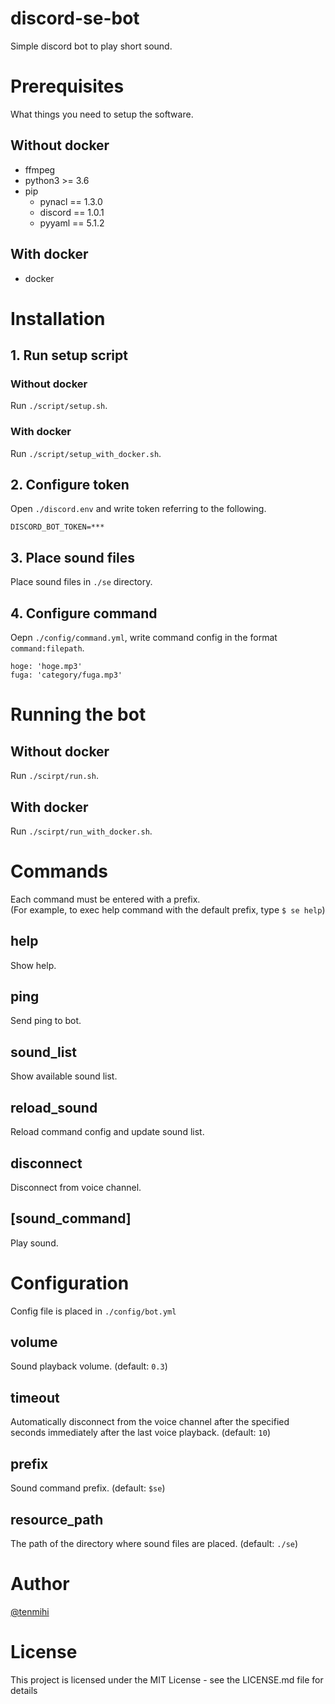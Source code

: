 # discord-se-bot

Simple discord bot to play short sound.

# Prerequisites

What things you need to setup the software.

## Without docker

- ffmpeg
- python3 >= 3.6
- pip
    - pynacl == 1.3.0
    - discord == 1.0.1
    - pyyaml == 5.1.2

## With docker

- docker

# Installation

## 1. Run setup script

### Without docker
Run `./script/setup.sh`.

### With docker
Run `./script/setup_with_docker.sh`.

## 2. Configure token

Open `./discord.env` and write token referring to the following.

```
DISCORD_BOT_TOKEN=***
```

## 3. Place sound files

Place sound files in `./se` directory.

## 4. Configure command

Oepn `./config/command.yml`,  write command config in the format `command:filepath`.

```
hoge: 'hoge.mp3'
fuga: 'category/fuga.mp3'
```

# Running the bot

## Without docker

Run `./scirpt/run.sh`.

## With docker

Run `./scirpt/run_with_docker.sh`.

# Commands

Each command must be entered with a prefix.  
(For example, to exec help command with the default prefix, type `$ se help`)

## help
Show help.

## ping
Send ping to bot.

## sound_list
Show available sound list.

## reload_sound
Reload command config and update sound list.

## disconnect
Disconnect from voice channel.

## [sound_command]
Play sound.

# Configuration
Config file is placed in `./config/bot.yml`

## volume
Sound playback volume. (default: `0.3`)

## timeout
Automatically disconnect from the voice channel after the specified seconds immediately after the last voice playback. (default: `10`)

## prefix
Sound command prefix. (default: `$se`)

## resource_path
The path of the directory where sound files are placed. (default: `./se`)

# Author

[@tenmihi](https://twitter.com/tenmihi)

# License
This project is licensed under the MIT License - see the LICENSE.md file for details